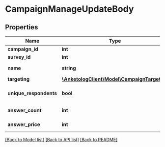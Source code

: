# CampaignManageUpdateBody

## Properties
Name | Type | Description | Notes
------------ | ------------- | ------------- | -------------
**campaign_id** | **int** |  | 
**survey_id** | **int** | ID опроса | [optional] 
**name** | **string** | Название кампании | [optional] 
**targeting** | [**\AnketologClient\Model\CampaignTargeting**](CampaignTargeting.md) |  | [optional] 
**unique_respondents** | **bool** | Исключить повторные ответы | [optional] 
**answer_count** | **int** | Количество ответов | [optional] 
**answer_price** | **int** | Стоимость ответа | [optional] 

[[Back to Model list]](../README.md#documentation-for-models) [[Back to API list]](../README.md#documentation-for-api-endpoints) [[Back to README]](../README.md)


